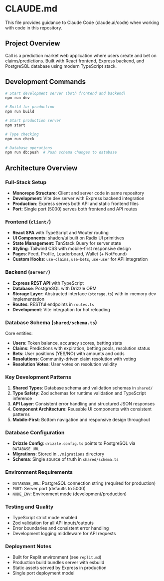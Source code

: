 # CLAUDE.md

This file provides guidance to Claude Code (claude.ai/code) when working with code in this repository.

## Project Overview

Call is a prediction market web application where users create and bet on claims/predictions. Built with React frontend, Express backend, and PostgreSQL database using modern TypeScript stack.

## Development Commands

```bash
# Start development server (both frontend and backend)
npm run dev

# Build for production
npm run build

# Start production server
npm start

# Type checking
npm run check

# Database operations
npm run db:push  # Push schema changes to database
```

## Architecture Overview

### Full-Stack Setup
- **Monorepo Structure**: Client and server code in same repository
- **Development**: Vite dev server with Express backend integration
- **Production**: Express serves both API and static frontend files
- **Port**: Single port (5000) serves both frontend and API routes

### Frontend (`client/`)
- **React SPA** with TypeScript and Wouter routing
- **UI Components**: shadcn/ui built on Radix UI primitives
- **State Management**: TanStack Query for server state
- **Styling**: Tailwind CSS with mobile-first responsive design
- **Pages**: Feed, Profile, Leaderboard, Wallet (+ NotFound)
- **Custom Hooks**: `use-claims`, `use-bets`, `use-user` for API integration

### Backend (`server/`)
- **Express REST API** with TypeScript
- **Database**: PostgreSQL with Drizzle ORM
- **Storage Layer**: Abstracted interface (`storage.ts`) with in-memory dev implementation
- **Routes**: RESTful endpoints in `routes.ts`
- **Development**: Vite integration for hot reloading

### Database Schema (`shared/schema.ts`)
Core entities:
- **Users**: Token balance, accuracy scores, betting stats
- **Claims**: Predictions with expiration, betting pools, resolution status
- **Bets**: User positions (YES/NO) with amounts and odds
- **Resolutions**: Community-driven claim resolution with voting
- **Resolution Votes**: User votes on resolution validity

### Key Development Patterns

1. **Shared Types**: Database schema and validation schemas in `shared/`
2. **Type Safety**: Zod schemas for runtime validation and TypeScript inference
3. **API Layer**: Consistent error handling and structured JSON responses
4. **Component Architecture**: Reusable UI components with consistent patterns
5. **Mobile-First**: Bottom navigation and responsive design throughout

### Database Configuration
- **Drizzle Config**: `drizzle.config.ts` points to PostgreSQL via `DATABASE_URL`
- **Migrations**: Stored in `./migrations` directory
- **Schema**: Single source of truth in `shared/schema.ts`

### Environment Requirements
- `DATABASE_URL`: PostgreSQL connection string (required for production)
- `PORT`: Server port (defaults to 5000)
- `NODE_ENV`: Environment mode (development/production)

### Testing and Quality
- TypeScript strict mode enabled
- Zod validation for all API inputs/outputs
- Error boundaries and consistent error handling
- Development logging middleware for API requests

### Deployment Notes
- Built for Replit environment (see `replit.md`)
- Production build bundles server with esbuild
- Static assets served by Express in production
- Single port deployment model